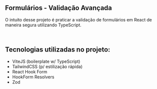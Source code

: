 ## Formulários - Validação Avançada

O intuito desse projeto é praticar a validação de formulários em React de maneira segura utilizando TypeScript.

</br>

## Tecnologias utilizadas no projeto:

- ViteJS (boilerplate w/ TypeScript)
- TailwindCSS (p/ estilização rápida)
- React Hook Form
- HookForm Resolvers
- Zod
